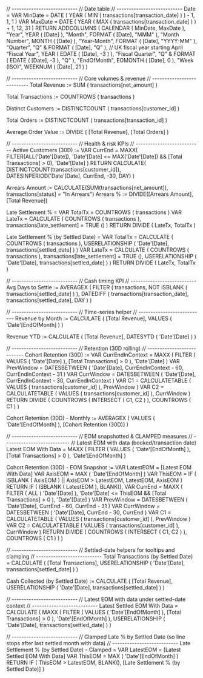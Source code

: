 // ---------------------------
// Date table
// ---------------------------
Date =
VAR MinDate = DATE ( YEAR ( MIN ( transactions[transaction_date] ) ) - 1, 1, 1 )
VAR MaxDate = DATE ( YEAR ( MAX ( transactions[transaction_date] ) ) + 1, 12, 31 )
RETURN
ADDCOLUMNS (
    CALENDAR ( MinDate, MaxDate ),
    "Year", YEAR ( [Date] ),
    "Month", FORMAT ( [Date], "MMM" ),
    "Month Number", MONTH ( [Date] ),
    "Year-Month", FORMAT ( [Date], "YYYY-MM" ),
    "Quarter", "Q" & FORMAT ( [Date], "Q" ),
    // UK fiscal year starting April
    "Fiscal Year", YEAR ( EDATE ( [Date], -3 ) ),
    "Fiscal Quarter", "Q" & FORMAT ( EDATE ( [Date], -3 ), "Q" ),
    "EndOfMonth", EOMONTH ( [Date], 0 ),
    "Week (ISO)", WEEKNUM ( [Date], 21 )
)


// ---------------------------
// Core volumes & revenue
// ---------------------------
Total Revenue :=
SUM ( transactions[net_amount] )

Total Transactions :=
COUNTROWS ( transactions )

Distinct Customers :=
DISTINCTCOUNT ( transactions[customer_id] )

Total Orders :=
DISTINCTCOUNT ( transactions[transaction_id] )

Average Order Value :=
DIVIDE ( [Total Revenue], [Total Orders] )


// ---------------------------
// Health & risk KPIs
// ---------------------------
Active Customers (30D) :=
VAR CurrEnd =
    MAXX(
        FILTER(ALL('Date'[Date]), 'Date'[Date] <= MAX('Date'[Date]) && [Total Transactions] > 0),
        'Date'[Date]
    )
RETURN
CALCULATE(
    DISTINCTCOUNT(transactions[customer_id]),
    DATESINPERIOD('Date'[Date], CurrEnd, -30, DAY)
)

Arrears Amount := CALCULATE(SUM(transactions[net_amount]), transactions[status] = "In Arrears")
Arrears % := DIVIDE([Arrears Amount], [Total Revenue])

Late Settlement % = 
VAR TotalTx =
    COUNTROWS ( transactions )
VAR LateTx =
    CALCULATE ( COUNTROWS ( transactions ), transactions[late_settlement] = TRUE () )
RETURN
    DIVIDE ( LateTx, TotalTx )

Late Settlement % (by Settled Date) = 
VAR TotalTx =
    CALCULATE ( COUNTROWS ( transactions ), USERELATIONSHIP ( 'Date'[Date], transactions[settled_date] ) )
VAR LateTx =
    CALCULATE ( COUNTROWS ( transactions ),
        transactions[late_settlement] = TRUE (),
        USERELATIONSHIP ( 'Date'[Date], transactions[settled_date] )
    )
RETURN DIVIDE ( LateTx, TotalTx )


// ---------------------------
// Cash timing KPI
// ---------------------------
Avg Days to Settle :=
AVERAGEX (
    FILTER ( transactions, NOT ISBLANK ( transactions[settled_date] ) ),
    DATEDIFF ( transactions[transaction_date], transactions[settled_date], DAY )
)


// ---------------------------
// Time-series helper
// ---------------------------
Revenue by Month :=
CALCULATE ( [Total Revenue], VALUES ( 'Date'[EndOfMonth] ) )

Revenue YTD :=
CALCULATE ( [Total Revenue], DATESYTD ( 'Date'[Date] ) )


// ---------------------------
// Retention (30D rolling)
// ---------------------------
Cohort Retention (30D) :=
VAR CurrEndInContext =
    MAXX (
        FILTER ( VALUES ( 'Date'[Date] ), [Total Transactions] > 0 ),
        'Date'[Date]
    )
VAR PrevWindow =
    DATESBETWEEN ( 'Date'[Date], CurrEndInContext - 60, CurrEndInContext - 31 )
VAR CurrWindow =
    DATESBETWEEN ( 'Date'[Date], CurrEndInContext - 30, CurrEndInContext )
VAR C1 =
    CALCULATETABLE ( VALUES ( transactions[customer_id] ), PrevWindow )
VAR C2 =
    CALCULATETABLE ( VALUES ( transactions[customer_id] ), CurrWindow )
RETURN
DIVIDE ( COUNTROWS ( INTERSECT ( C1, C2 ) ), COUNTROWS ( C1 ) )

Cohort Retention (30D) - Monthly :=
AVERAGEX ( VALUES ( 'Date'[EndOfMonth] ), [Cohort Retention (30D)] )


// ---------------------------
// EOM snapshotted & CLAMPED measures
// ---------------------------
// Latest EOM with data (booked/transaction date)
Latest EOM With Data = 
MAXX (
    FILTER ( VALUES ( 'Date'[EndOfMonth] ), [Total Transactions] > 0 ),
    'Date'[EndOfMonth]
)

Cohort Retention (30D) - EOM Snapshot :=
VAR LatestEOM = [Latest EOM With Data]
VAR AxisEOM   = MAX ( 'Date'[EndOfMonth] )
VAR ThisEOM   =
    IF ( ISBLANK ( AxisEOM ) || AxisEOM > LatestEOM, LatestEOM, AxisEOM )
RETURN
IF (
    ISBLANK ( LatestEOM ),
    BLANK(),
    VAR CurrEnd =
        MAXX (
            FILTER (
                ALL ( 'Date'[Date] ),
                'Date'[Date] <= ThisEOM && [Total Transactions] > 0
            ),
            'Date'[Date]
        )
    VAR PrevWindow = DATESBETWEEN ( 'Date'[Date], CurrEnd - 60, CurrEnd - 31 )
    VAR CurrWindow = DATESBETWEEN ( 'Date'[Date], CurrEnd - 30, CurrEnd )
    VAR C1 = CALCULATETABLE ( VALUES ( transactions[customer_id] ), PrevWindow )
    VAR C2 = CALCULATETABLE ( VALUES ( transactions[customer_id] ), CurrWindow )
    RETURN DIVIDE ( COUNTROWS ( INTERSECT ( C1, C2 ) ), COUNTROWS ( C1 ) )
)


// ---------------------------
// Settled-date helpers for tooltips and clamping
// ---------------------------
Total Transactions (by Settled Date) = 
CALCULATE ( [Total Transactions],
    USERELATIONSHIP ( 'Date'[Date], transactions[settled_date] )
)

Cash Collected (by Settled Date) :=
CALCULATE ( [Total Revenue],
    USERELATIONSHIP ( 'Date'[Date], transactions[settled_date] )
)


// ---------------------------
// Latest EOM with data under settled-date context
// ---------------------------
Latest Settled EOM With Data = 
CALCULATE (
    MAXX (
        FILTER ( VALUES ( 'Date'[EndOfMonth] ), [Total Transactions] > 0 ),
        'Date'[EndOfMonth]
    ),
    USERELATIONSHIP ( 'Date'[Date], transactions[settled_date] )
)

// ---------------------------
// Clamped Late % by Settled Date (so line stops after last settled month with data)
// ---------------------------
Late Settlement % (by Settled Date) - Clamped = 
VAR LatestEOM = [Latest Settled EOM With Data]
VAR ThisEOM   = MAX ( 'Date'[EndOfMonth] )
RETURN IF ( ThisEOM > LatestEOM, BLANK(), [Late Settlement % (by Settled Date)] )
